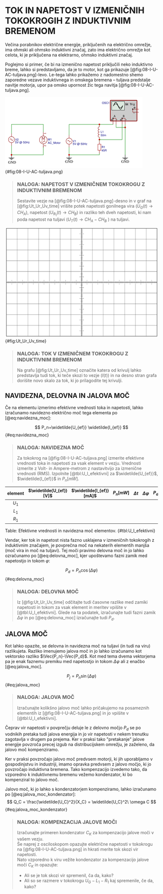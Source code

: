 # TOK IN NAPETOST V IZMENIČNIH TOKOKROGIH Z INDUKTIVNIM BREMENOM

Večina porabnikov električne energije, priključenih na električno omrežje, ima ohmski ali ohmsko induktivni značaj, zato ima električno omrežje kot celota, ki je priključena na elektrarno, ohmsko induktivni značaj.

Poglejmo si primer, če bi na izmenično napetost priključili neko induktivno breme, lahko si predstavljamo, da je to motor, kot ga prikazuje [@fig:08-I-U-AC-tuljava.png]-levo. Le-tega lahko prikažemo z nadomestno shemo zaporedne vezave induktivnega in omskega bremena – tuljava predstalje navitje motorja, upor pa omsko upornost žic tega navitja [@fig:08-I-U-AC-tuljava.png].

![Shema priklljučitve induktivnega bremena na izmenični vir napetosti.](./slike/08-I-U-AC-tuljava.png){#fig:08-I-U-AC-tuljava.png}

> ### NALOGA: NAPETOST V IZMENIČNEM TOKOKROGU Z INDUKTIVNIM BREMENOM  
> Sestavite vezje na [@fig:08-I-U-AC-tuljava.png]-desno in v graf na [@fig:Ut_Ur_Uv_time] vrišite potek napetosti gonilnega vira ($U_G(t) \rightarrow CH_A$), napetost ($U_{R_1}(t) \rightarrow CH_B$) in razliko teh dveh napetosti, ki nam poda napetost na tuljavi ($U_T(t) \rightarrow CH_A - CH_B$ ) na tuljavi. 

![Graf časovnega poteka napetosti na tuljavi, uporu in vira.](./slike/chart-oscilloscope.png){#fig:Ut_Ur_Uv_time}

> ### NALOGA: TOK V IZMENIČNEM TOKOKROGU Z INDUKTIVNIM BREMENOM  
> Na grafu [@fig:Ut_Ur_Uv_time] označite katera od krivulj lahko predstavlja tudi tok, ki teče skozi to vezje ($I(t)$) in na desno stran grafa dorišite novo skalo za tok, ki jo prilagodite tej krivulji.

## NAVIDEZNA, DELOVNA IN JALOVA MOČ

Če na elementu izmerimo efektivne vrednosti toka in napetosti, lahko izračunamo navidezno električno moč tega elementa po [@eq:navidezna_moc]:  

$$ P_n=\widetilde{U_{ef}} \widetilde{I_{ef}} $${#eq:navidezna_moc}

> ### NALOGA: NAVIDEZNA MOČ  
> Za tokokrog na [@fig:08-I-U-AC-tuljava.png] izmerite efektivne vrednosti toka in napetosti za vsak element v vezju. Vrednosti izmerite z Volt- in Ampere-metrom z nastavitvijo za izmenične vrednosti (RMS). Izpolnite [@tbl:U_I_efektivni] za $\widetilde{U_{ef}}$, $\widetilde{I_{ef}}$ in $P_n[mW]$.


| element | $\widetilde{U_{ef}}[V]$ | $\widetilde{I_{ef}}[mA]$ | $P_n[mW]$ | $\Delta t$ | $\Delta \varphi$ | $P_d$ | $P_j$ |
|:-------:|:-----------------------:|:------------------------:|:---------:|:----------:|:----------------:|:-----:|-------|
|  $U_1$  |                         |                          |           |            |                  |       |       |
|  $L_1$  |                         |                          |           |            |                  |       |       |
|  $R_1$  |                         |                          |           |            |                  |       |       |
Table: Efektivne vrednosti in navidezna moč elementov. {#tbl:U_I_efektivni}

Vendar, ker tok in napetost nista fazno usklajena v izmeničnih tokokrogih z induktivnim značajem, je povprečna moč na nekaterih elementih manjša (moč vira in moč na tuljavi). Tej moči pravimo delovna moč in jo lahko ozračunamo po [@eq:delovna_moc], kjer upoštevamo fazni zamik med napetostjo in tokom $\varphi$:

$$ P_d=P_n \cos(\Delta \varphi) $${#eq:delovna_moc}

> ### NALOGA: DELOVNA MOČ  
> Iz [@fig:Ut_Ur_Uv_time] odčitajte tudi časovne razlike med zamiki napetosti in tokom za vsak element in meritev vpišite v [@tbl:U_I_efektivni]. Glede na ta podatek, izračunajte tudi fazni zamik $\Delta \varphi$ in po [@eq:delovna_moc] izračunajte tudi $P_d$.

## JALOVA MOČ

Kot lahko opazite, se delovna in navidezna moč na tuljavi (in tudi na viru) razlikujeta. Razliko imenujemo jalova moč in jo lahko izračunamo kot vektorsko razliko $\Vec{P_n}-\Vec{P_d}$. Kot med tema dvema vektorjema pa je enak faznemu premiku med napetostjo in tokom $\Delta \varphi$ ali z enačbo [@eq:jalova_moc].

$$ P_j=P_n \sin(\Delta \varphi) $${#eq:jalova_moc}

> ### NALOGA: JALOVA MOČ
> Izračunajte kolikšno jalovo moč lahko pričakujemo na posameznih elementih iz [@fig:08-I-U-AC-tuljava.png] in jo vpišite v [@tbl:U_I_efektivni].

Čeprav vir napetosti v povprečju deluje le z delovno močjo $P_d$ se po vodnikih pretaka tudi jalova energija  in jo vir napetosti v nekem trenutku zagotavlja v drugem pa prejema. Ker v praksi tako "pretakanje" jalove energije povzroča precej izgub na distribucijskem omrežju, je zaželeno, da jalovo moč kompenziramo.

Ker v praksi povzročajo jalovo moč predvsem motorji, ki jih uporabljamo v gospodinjstvu in industriji, imamo opravka predvsem z jalovo močjo, ki jo povzročajo induktivna bremena. Tako kompenzacijo izvedemo tako, da vzporedno k induktivnemu bremenu vežemo kondenzator, ki bo kompenziral to jalovo moč.

Jalovo moč, ki jo lahko s kondenzatorjem kompenziramo, lahko izračunamo po [@eq:jalova_moc_kondenzator]:  
$$ Q_C = \frac{\widetilde{U_C}^2}{X_C} = \widetilde{U_C}^2\ \omega C $${#eq:jalova_moc_kondenzator}

<!--
^U1 = 5V @ 50 Hz
~U1 = 3.54 V
L = 50 mH
R = 10 Ohmov

I_v = 264 mA
Ief = 178 mA

fi = 59.4°

Pn = U*I = 5V * 264 mA /2 = 0.66 W
Pd = Pn * cos fi = 0.34 W
Pj = Pn * sin fi = 0.57 W => Qc

Qc = ~U² 2 Pi fr C 
C = 145 uF

QL = ~I² * wL = 0.54 W -> OK :)
-->

> ### NALOGA: KOMPENZACIJA JALOVE MOČI
> Izračunajte primeren kondenzator $C_K$ za kompenzacijo jalove moči v vašem vezju.  
> Še naprej z osciloskopom opazujte električne napetosti v tokokrogu na [@fig:08-I-U-AC-tuljava.png] in hkrati merite tok skozi vir napetosti.  
> Nato vzporedno k viru vežite kondenzator za kompenzacijo jalove moči $C_K$ in opazujte:  
> - Ali se je tok skozi vir spremenil, ča da, kako?  
> - Ali so se razmere v tokokrogu $U_G - L_1 - R_1$ kaj spremenile, če da, kako?
